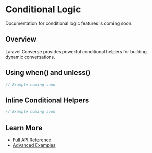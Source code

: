 # Conditional Logic

Documentation for conditional logic features is coming soon.

## Overview

Laravel Converse provides powerful conditional helpers for building dynamic conversations.

## Using when() and unless()

```php
// Example coming soon
```

## Inline Conditional Helpers

```php
// Example coming soon
```

## Learn More

- [Full API Reference](/api/conversations)
- [Advanced Examples](/examples/basic-chat) 